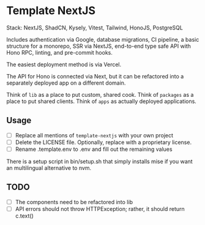 # Template NextJS

Stack: NextJS, ShadCN, Kysely, Vitest, Tailwind, HonoJS, PostgreSQL

Includes authentication via Google, database migrations, CI pipeline, a basic structure
for a monorepo, SSR via NextJS, end-to-end type safe API with Hono RPC, linting,
and pre-commit hooks.

The easiest deployment method is via Vercel.

The API for Hono is connected via Next, but it can be refactored into a separately
deployed app on a different domain.

Think of `lib` as a place to put custom, shared cook. Think of `packages` as
a place to put shared clients. Think of `apps` as actually deployed applications.

## Usage

- [ ] Replace all mentions of `template-nextjs` with your own project
- [ ] Delete the LICENSE file. Optionally, replace with a proprietary license.
- [ ] Rename .template.env to .env and fill out the remaining values

There is a setup script in bin/setup.sh that simply installs mise if you want
an multilingual alternative to nvm.

## TODO

- [ ] The components need to be refactored into lib
- [ ] API errors should not throw HTTPException; rather, it should return c.text()
